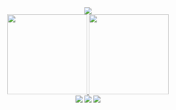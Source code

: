 
<div align="center">
  <img src="https://readme-typing-svg.herokuapp.com/?color=ff69b4&size=35&center=true&vCenter=true&width=1000&lines=BE+WELCOME!+:%29" />
</div>


<div align="center">
  <a href="https://github.com/yrisferreira">
  <img height="180em" src="https://github-readme-stats.vercel.app/api?username=yrisferreira&show_icons=true&theme=dracula&include_all_commits=true&count_private=true"/>
  <img height="180em" src="https://github-readme-stats.vercel.app/api/top-langs/?username=yrisferreira&layout=compact&langs_count=7&theme=dracula"/>
</div>


<div align="center">
  <a href="[https://www.linkedin.com/in/seu-linkedin](https://www.linkedin.com/in/yris-ferreira-89b25123b/)" target="_blank"><img src="https://img.shields.io/badge/-LINKEDIN-0077B5?style=for-the-badge&logo=linkedin&logoColor=white"/></a>
  <a href = "mailto:seu-email@gmail.com"><img src="https://img.shields.io/badge/-GMAIL-333333?style=for-the-badge&logo=gmail&logoColor=white"/></a>
  <a href="https://instagram.com/seu-instagram" target="_blank"><img src="https://img.shields.io/badge/-INSTAGRAM-E4405F?style=for-the-badge&logo=instagram&logoColor=white"/></a>
</div>
   
